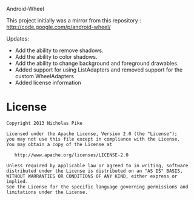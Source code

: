 Android-Wheel

This project initially was a mirror from this repository :
http://code.google.com/p/android-wheel/

Updates:

* Add the ability to remove shadows.
* Add the ability to color shadows.
* Add the ability to change background and foreground drawables.
* Added support for using ListAdapters and removed support for the custom WheelAdapters
* Added license information




License
=======

    Copyright 2013 Nicholas Pike

    Licensed under the Apache License, Version 2.0 (the "License");
    you may not use this file except in compliance with the License.
    You may obtain a copy of the License at

       http://www.apache.org/licenses/LICENSE-2.0

    Unless required by applicable law or agreed to in writing, software
    distributed under the License is distributed on an "AS IS" BASIS,
    WITHOUT WARRANTIES OR CONDITIONS OF ANY KIND, either express or implied.
    See the License for the specific language governing permissions and
    limitations under the License.